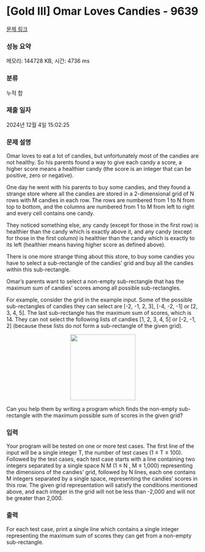 # [Gold III] Omar Loves Candies - 9639 

[문제 링크](https://www.acmicpc.net/problem/9639) 

### 성능 요약

메모리: 144728 KB, 시간: 4736 ms

### 분류

누적 합

### 제출 일자

2024년 12월 4일 15:02:25

### 문제 설명

<p>Omar loves to eat a lot of candies, but unfortunately most of the candies are not healthy. So his parents found a way to give each candy a score, a higher score means a healthier candy (the score is an integer that can be positive, zero or negative).</p>

<p>One day he went with his parents to buy some candies, and they found a strange store where all the candies are stored in a 2-dimensional grid of N rows with M candies in each row. The rows are numbered from 1 to N from top to bottom, and the columns are numbered from 1 to M from left to right and every cell contains one candy.</p>

<p>They noticed something else, any candy (except for those in the first row) is healthier than the candy which is exactly above it, and any candy (except for those in the first column) is healthier than the candy which is exactly to its left (healthier means having higher score as defined above).</p>

<p>There is one more strange thing about this store, to buy some candies you have to select a sub-rectangle of the candies’ grid and buy all the candies within this sub-rectangle.</p>

<p>Omar’s parents want to select a non-empty sub-rectangle that has the maximum sum of candies’ scores among all possible sub-rectangles.</p>

<p>For example, consider the grid in the example input. Some of the possible sub-rectangles of candies they can select are [-2, -1, 2, 3], [-4, -2, -1] or [2, 3, 4, 5]. The last sub-rectangle has the maximum sum of scores, which is 14. They can not select the following lists of candies [1, 2, 3, 4, 5] or [-2, -1, 2] (because these lists do not form a sub-rectangle of the given grid).</p>

<p style="text-align: center;"><img alt="" src="https://www.acmicpc.net/upload/images2/omar.png" style="height:172px; width:170px"></p>

<p>Can you help them by writing a program which finds the non-empty sub-rectangle with the maximum possible sum of scores in the given grid?</p>

### 입력 

 <p>Your program will be tested on one or more test cases. The first line of the input will be a single integer T, the number of test cases (1 ≤ T ≤ 100). Followed by the test cases, each test case starts with a line containing two integers separated by a single space N M (1 ≤ N , M ≤ 1,000) representing the dimensions of the candies’ grid, followed by N lines, each one contains M integers separated by a single space, representing the candies’ scores in this row. The given grid representation will satisfy the conditions mentioned above, and each integer in the grid will not be less than -2,000 and will not be greater than 2,000.</p>

### 출력 

 <p>For each test case, print a single line which contains a single integer representing the maximum sum of scores they can get from a non-empty sub-rectangle.</p>

